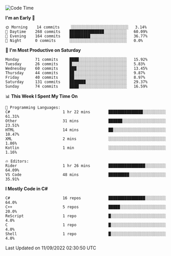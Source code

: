 <!--START_SECTION:waka-->
![Code Time](http://img.shields.io/badge/Code%20Time-816%20hrs%207%20mins-blue)

**I'm an Early 🐤** 

```text
🌞 Morning    14 commits     ░░░░░░░░░░░░░░░░░░░░░░░░░   3.14% 
🌆 Daytime    268 commits    ███████████████░░░░░░░░░░   60.09% 
🌃 Evening    164 commits    █████████░░░░░░░░░░░░░░░░   36.77% 
🌙 Night      0 commits      ░░░░░░░░░░░░░░░░░░░░░░░░░   0.0%

```
📅 **I'm Most Productive on Saturday** 

```text
Monday       71 commits     ████░░░░░░░░░░░░░░░░░░░░░   15.92% 
Tuesday      26 commits     █░░░░░░░░░░░░░░░░░░░░░░░░   5.83% 
Wednesday    60 commits     ███░░░░░░░░░░░░░░░░░░░░░░   13.45% 
Thursday     44 commits     ██░░░░░░░░░░░░░░░░░░░░░░░   9.87% 
Friday       40 commits     ██░░░░░░░░░░░░░░░░░░░░░░░   8.97% 
Saturday     131 commits    ███████░░░░░░░░░░░░░░░░░░   29.37% 
Sunday       74 commits     ████░░░░░░░░░░░░░░░░░░░░░   16.59%

```


📊 **This Week I Spent My Time On** 

```text
💬 Programming Languages: 
C#                       1 hr 22 mins        ███████████████░░░░░░░░░░   61.31% 
Other                    31 mins             ██████░░░░░░░░░░░░░░░░░░░   23.51% 
HTML                     14 mins             ██░░░░░░░░░░░░░░░░░░░░░░░   10.47% 
XML                      2 mins              ░░░░░░░░░░░░░░░░░░░░░░░░░   1.86% 
Kotlin                   1 min               ░░░░░░░░░░░░░░░░░░░░░░░░░   1.16%

🔥 Editors: 
Rider                    1 hr 26 mins        ████████████████░░░░░░░░░   64.09% 
VS Code                  48 mins             █████████░░░░░░░░░░░░░░░░   35.91%

```

**I Mostly Code in C#** 

```text
C#                       16 repos            ████████████████░░░░░░░░░   64.0% 
C++                      5 repos             █████░░░░░░░░░░░░░░░░░░░░   20.0% 
ReScript                 1 repo              █░░░░░░░░░░░░░░░░░░░░░░░░   4.0% 
C                        1 repo              █░░░░░░░░░░░░░░░░░░░░░░░░   4.0% 
Shell                    1 repo              █░░░░░░░░░░░░░░░░░░░░░░░░   4.0%

```



 Last Updated on 11/09/2022 02:30:50 UTC
<!--END_SECTION:waka-->
